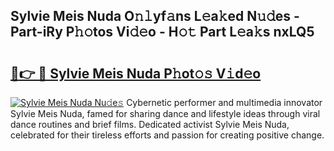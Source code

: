## Sylvie Meis Nuda O𝚗𝚕yf𝚊ns L𝚎a𝚔ed N𝚞𝚍es - Part-iRy P𝚑𝚘tos Vi𝚍𝚎o - H𝚘𝚝 Part L𝚎a𝚔s nxLQ5

# <h2><a href="http://kfdtgbc.oniu.top/?m=Sylvie+Meis+Nuda">🔗👉 🔴 Sylvie Meis Nuda P𝚑ot𝚘𝚜 V𝚒d𝚎o</a></h2>

[![Sylvie Meis Nuda Nu𝚍e𝚜](https://i.imgur.com/0qMVB7G.gif)](http://kfdtgbc.oniu.top/?m=Sylvie+Meis+Nuda)
Cybernetic performer and multimedia innovator Sylvie Meis Nuda, famed for sharing dance and lifestyle ideas through viral dance routines and brief films. Dedicated activist Sylvie Meis Nuda, celebrated for their tireless efforts and passion for creating positive change.  
